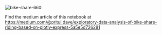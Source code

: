 ![bike-share-660](https://user-images.githubusercontent.com/41751718/151130870-541ef160-3cd5-490d-9274-baa5fab36470.jpg) <br/>

Find the medium article of this notebook at <br/>
https://medium.com/@pritul.dave/exploratory-data-analysis-of-bike-share-riding-based-on-plotly-express-5a5e5d726281
